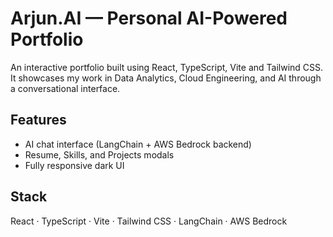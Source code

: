 # Arjun.AI — Personal AI-Powered Portfolio

An interactive portfolio built using React, TypeScript, Vite and Tailwind CSS.  
It showcases my work in Data Analytics, Cloud Engineering, and AI through a conversational interface.

## Features
- AI chat interface (LangChain + AWS Bedrock backend)
- Resume, Skills, and Projects modals
- Fully responsive dark UI

## Stack
React · TypeScript · Vite · Tailwind CSS · LangChain · AWS Bedrock